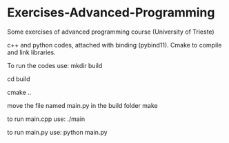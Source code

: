 # Exercises-Advanced-Programming
Some exercises of advanced programming course (University of Trieste)

c++ and python codes, attached with binding (pybind11). Cmake to compile and link libraries.

To run the codes use:
mkdir build

cd build

cmake ..

move the file named main.py in the build folder
make

to run main.cpp use: ./main

to run main.py use: python main.py
